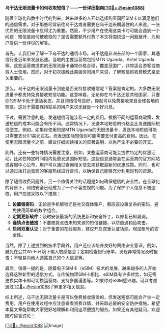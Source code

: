 **乌干达无限流量卡如何收取短信？——一份详细指南[[TG💪+ @esim1088](https://t.me/s/esim1088)]**

随着全球化和数字时代的到来，越来越多的人开始选择购买国际SIM卡以满足他们的通信需求。对于那些经常前往乌干达或者需要在乌干达长期居住的人来说，一张优质的无限流量卡显得尤为重要。然而，不少用户在使用这类卡时可能会遇到一个问题：短信是如何被收取的？是否需要额外付费？本文将围绕这一问题展开，为用户提供一份详尽的解答。

首先，让我们来了解一下乌干达的通信市场。乌干达是非洲东部的一个国家，其通信行业近年来发展迅速。当地的主要运营商包括MTN Uganda、Airtel Uganda等。这些运营商提供的无限流量卡通常价格合理，覆盖范围广，非常适合游客或商务人士使用。然而，对于初次接触此类服务的用户来说，了解短信的收费模式是至关重要的。

那么，乌干达的无限流量卡到底是否支持接收短信呢？答案是肯定的。大多数无限流量卡都支持免费接收短信功能。这意味着，无论你在乌干达还是其他国家，只要你的SIM卡处于激活状态，并且网络信号良好，你就可以免费接收来自全球各地的短信。这对于需要保持联系的用户来说无疑是一个好消息。

不过，需要注意的是，发送短信可能涉及一定的费用。根据不同的运营商政策，发送短信的成本可能会有所不同。通常情况下，发送本地短信的价格会比发送国际短信便宜。例如，如果你使用的是MTN Uganda的无限流量卡，发送本地短信可能只需要支付0.1美元左右，而发送国际短信则可能需要支付更高的费用。因此，在使用无限流量卡之前，建议仔细阅读相关的资费说明，以免产生不必要的开支。

此外，还有一些特殊情况需要注意。例如，某些运营商可能会提供特定的优惠活动，比如在特定时间段内免费发送国际短信。这些信息通常会在运营商的官方网站或客服中心公布，用户可以通过查询相关信息来获取最新的优惠政策。同时，也可以通过拨打运营商的客服热线进行咨询，以确保自己能够充分利用现有的资源。

除了短信收费问题外，另一个值得关注的话题是如何确保短信的安全性。在全球化的背景下，网络安全已经成为了一个不容忽视的问题。为了保护个人信息不被盗取，用户应该采取以下措施：

1. **设置强密码**：无论是手机解锁还是社交媒体账户，都应该设置复杂的密码，避免使用简单的数字组合。
2. **定期更新软件**：及时安装最新的系统更新和安全补丁，以修复已知漏洞。
3. **谨慎点击链接**：不要随意点击未知来源的短信链接，以防遭遇钓鱼攻击。
4. **启用双重认证**：对于重要的在线服务，建议开启双重认证功能，增加账号的安全性。

当然，除了上述提到的技术手段外，用户还应该培养良好的网络安全意识。例如，避免在公共Wi-Fi环境下输入敏感信息；定期检查银行账单，发现异常情况及时报告；不轻易向他人透露自己的个人信息等。

最后，值得一提的是，随着电子SIM卡（eSIM）技术的发展，越来越多的人开始选择这种新型的通信方式。与传统物理SIM卡相比，eSIM具有许多优势，如无需更换实体卡即可切换运营商、支持多国漫游等。如果你对eSIM感兴趣，可以考虑通过[TG💪+ @esim1088](https://t.me/s/esim1088)了解更多相关信息。

综上所述，乌干达无限流量卡是可以免费接收短信的，但发送短信可能会产生一定费用。用户在使用过程中应注意查看资费详情，并采取必要的安全防护措施。希望本篇文章能帮助大家更好地理解和利用这项便捷的服务。如果还有其他疑问，欢迎随时留言讨论！

[[TG💪+ @esim1088](https://t.me/s/esim1088) ![Image](https://i.postimg.cc/4NQfJmqS/Snipaste-2025-05-13-00-14-12.png)]